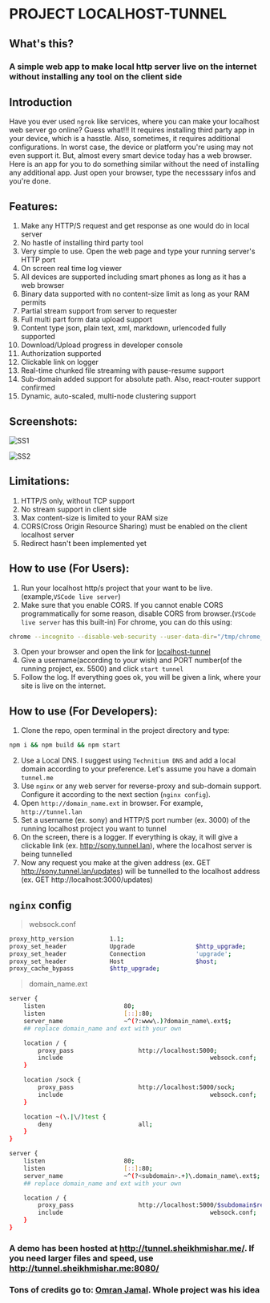 # PROJECT LOCALHOST-TUNNEL

## What's this?
### A simple web app to make local http server live on the internet without installing any tool on the client side

## Introduction
Have you ever used `ngrok` like services, where you can make your localhost web server go online? Guess what!!! It requires installing third party app in your device, which is a hasstle. Also, sometimes, it requires additional configurations. In worst case, the device or platform you're using may not even support it. But, almost every smart device today has a web browser. Here is an app for you to do something similar without the need of installing any additional app. Just open your browser, type the necesssary infos and you're done.

## Features:
1. Make any HTTP/S request and get response as one would do in local server
2. No hastle of installing third party tool
3. Very simple to use. Open the web page and type your running server's HTTP port
4. On screen real time log viewer
5. All devices are supported including smart phones as long as it has a web browser
6. Binary data supported with no content-size limit as long as your RAM permits
7. Partial stream support from server to requester
8. Full multi part form data upload support
9. Content type json, plain text, xml, markdown, urlencoded fully supported
10. Download/Upload progress in developer console
11. Authorization supported
12. Clickable link on logger
13. Real-time chunked file streaming with pause-resume support
14. Sub-domain added support for absolute path. Also, react-router support confirmed
15. Dynamic, auto-scaled, multi-node clustering support

## Screenshots:

![SS1](./views/screenshots/omran-desktop-heroku.png?raw=true "Desktop Version Hosted on Heroku")

![SS2](./views/screenshots/screenshot-chrome-local.png?raw=true "Desktop Version MD Hosted on Localhost")

## Limitations:
1. HTTP/S only, without TCP support
2. No stream support in client side
3. Max content-size is limited to your RAM size
4. CORS(Cross Origin Resource Sharing) must be enabled on the client localhost server
5. Redirect hasn't been implemented yet

## How to use (For Users):
1. Run your localhost http/s project that your want to be live. (example,`VSCode live server`)
2. Make sure that you enable CORS. If you cannot enable CORS programmatically for some reason, disable CORS from browser.(`VSCode live server` has this built-in) For chrome, you can do this using:
```bash
chrome --incognito --disable-web-security --user-data-dir="/tmp/chrome_dev_temp" --allow-file-access-from-files --disable-site-isolation-trials
```
3. Open your browser and open the link for [localhost-tunnel](http://tunnel.sheikhmishar.me)
4. Give a username(according to your wish) and PORT number(of the running project, ex. 5500) and click `start tunnel`
5. Follow the log. If everything goes ok, you will be given a link, where your site is live on the internet.

## How to use (For Developers):
1. Clone the repo, open terminal in the project directory and type:
```bash
npm i && npm build && npm start
```
2. Use a Local DNS. I suggest using `Technitium DNS` and add a local domain according to your preference. Let's assume you have a domain `tunnel.me`
3. Use `nginx` or any web server for reverse-proxy and sub-domain support. Configure it according to the next section (`nginx config`).
4. Open `http://domain_name.ext` in browser. For example, `http://tunnel.lan`
5. Set a username (ex. sony) and HTTP/S port number (ex. 3000) of the running localhost project you want to tunnel
6. On the screen, there is a logger. If everything is okay, it will give a clickable link (ex. http://sony.tunnel.lan), where the localhost server is being tunnelled
7. Now any request you make at the given address (ex. GET http://sony.tunnel.lan/updates) will be tunnelled to the localhost address (ex. GET http://localhost:3000/updates)

## `nginx` config
> websock.conf

```bash
proxy_http_version          1.1;
proxy_set_header            Upgrade                 $http_upgrade;
proxy_set_header            Connection              'upgrade';
proxy_set_header            Host                    $host;
proxy_cache_bypass          $http_upgrade;
```

> domain_name.ext

```bash
server {
	listen                      80;
	listen                      [::]:80;
	server_name                 ~^(?:www\.)?domain_name\.ext$;
	## replace domain_name and ext with your own

	location / {
		proxy_pass                  http://localhost:5000;
		include											websock.conf;
	}

	location /sock {
		proxy_pass                  http://localhost:5000/sock;
		include											websock.conf;
	}

	location ~(\.|\/)test {
		deny                        all;
	}
}

server {
	listen                      80;
	listen                      [::]:80;
	server_name                 ~^(?<subdomain>.+)\.domain_name\.ext$;
	## replace domain_name and ext with your own

	location / {
		proxy_pass                  http://localhost:5000/$subdomain$request_uri;
		include											websock.conf;
	}
}
```

### A demo has been hosted at http://tunnel.sheikhmishar.me/. If you need larger files and speed, use http://tunnel.sheikhmishar.me:8080/

### Tons of credits go to: [Omran Jamal](https://github.com/omranjamal). Whole project was his idea